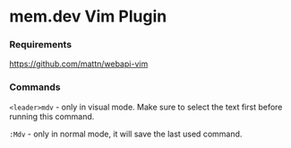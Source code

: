 # mem.dev Vim Plugin

### Requirements

https://github.com/mattn/webapi-vim

### Commands

`<leader>mdv` - only in visual mode. Make sure to select the text first before running this command.

`:Mdv` - only in normal mode, it will save the last used command.
